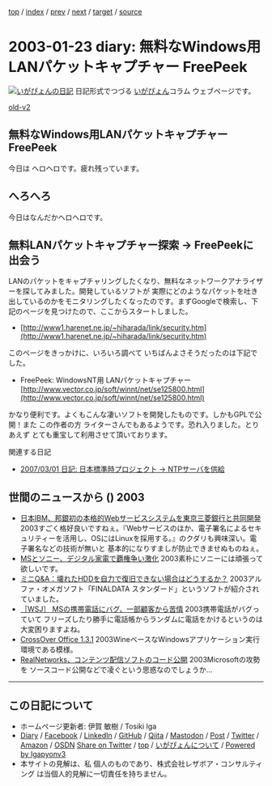 [top](../index.html) 
 / [index](index.html) 
 / [prev](ig030122.html) 
 / [next](ig030124.html) 
 / [target](https://www.igapyon.jp/igapyon/diary/2003/ig030123.html) 
 / [source](https://github.com/igapyon/diary/blob/master/2003/ig030123.src.md) 

2003-01-23 diary: 無料なWindows用LANパケットキャプチャー FreePeek
=====================================================================================================
[![いがぴょんの日記](https://www.igapyon.jp/igapyon/diary/images/iga200306s.jpg "いがぴょん")](https://www.igapyon.jp/igapyon/diary/memo/memoigapyon.html) 日記形式でつづる [いがぴょん](https://www.igapyon.jp/igapyon/diary/memo/memoigapyon.html)コラム ウェブページです。

[old-v2](ig030123-orig.html)

## 無料なWindows用LANパケットキャプチャー FreePeek

今日は ヘロヘロです。疲れ残っています。


## へろへろ

今日はなんだかヘロヘロです。

## 無料LANパケットキャプチャー探索 → FreePeekに出会う

LANのパケットをキャプチャリングしたくなり、無料なネットワークアナライザーを探してみました。開発しているソフトが 実際にどのようなパケットを吐き出しているのかをモニタリングしたくなったのです。まずGoogleで検索し、下記のページを見つけたので、ここからスタートしました。

* [http://www1.harenet.ne.jp/~hiharada/link/security.htm](http://www1.harenet.ne.jp/~hiharada/link/security.htm)

このページをきっかけに、いろいろ調べて いちばんよさそうだったのは下記でした。

* FreePeek: WindowsNT用 LANパケットキャプチャー
  [http://www.vector.co.jp/soft/winnt/net/se125800.html](http://www.vector.co.jp/soft/winnt/net/se125800.html)

かなり便利です。よくもこんな凄いソフトを開発したものです。しかもGPLで公開！また この作者の方 ライターさんでもあるようです。恐れ入りました。とりあえず とても重宝して利用させて頂いております。

関連する日記

* [2007/03/01 日記: 日本標準時プロジェクト → NTPサーバを供給](../2007/ig070301.html)

## 世間のニュースから () 2003

* [日本IBM、邦銀初の本格的Webサービスシステムを東京三菱銀行と共同開発](http://www.zdnet.co.jp/enterprise/0301/21/epn07.html)  2003すごく格好良いですねぇ。『Webサービスのほか、電子署名によるセキュリティーを活用し、OSにはLinuxを採用する。』のクダリも興味深い。電子署名などの技術が無いと 基本的になりすましが防止できませぬものねぇ。
* [MSとソニー、デジタル家電で覇権争い激化](http://biztech.nikkeibp.co.jp/wcs/leaf/CID/onair/biztech/biz/226283)  2003素朴にソニーには頑張って欲しいです。
* [ミニQ&A：壊れたHDDを自力で復旧できない場合はどうするか？](http://biztech.nikkeibp.co.jp/wcs/leaf/CID/onair/biztech/pc/227082)  2003アルファ・オメガソフト「FINALDATA スタンダード」というソフトが紹介されていました。
* [［WSJ］ MSの携帯電話にバグ、一部顧客から苦情](http://www.zdnet.co.jp/news/0301/20/xedj_orange.html)  2003携帯電話がバグっていて フリーズしたり勝手に電話帳からランダムに電話をかけるというのは大変困りますよね。
* [CrossOver Office 1.3.1](http://www.codeweavers.com/products/office/)  2003WineベースなWindowsアプリケーション実行環境である模様。
* [RealNetworks、コンテンツ配信ソフトのコード公開](http://www.zdnet.co.jp/news/0301/22/xert_real.html)  2003Microsoftの攻勢を ソースコード公開などで凌ぐという思惑なのでしょうか…


----------------------------------------------------------------------------------------------------

## この日記について

* ホームページ更新者: 伊賀 敏樹 / Tosiki Iga
* [Diary](https://www.igapyon.jp/igapyon/diary/) / [Facebook](https://www.facebook.com/igapyon) / [LinkedIn](https://www.linkedin.com/in/toshikiiga) / [GitHub](https://github.com/igapyon) / [Qiita](https://qiita.com/igapyon) / [Mastodon](https://social.vivaldi.net/@igapyon) / [Post](https://post.news/igapyon) / [Twitter](https://twitter.com/ToshikiIga) / [Amazon](https://www.amazon.co.jp/%E4%BC%8A%E8%B3%80-%E6%95%8F%E6%A8%B9/e/B004LTQWCQ) / [OSDN](https://ja.osdn.net/users/iga/)
[Share on Twitter](https://twitter.com/intent/tweet?hashtags=igapyon%2Cdiary%2C%E3%81%84%E3%81%8C%E3%81%B4%E3%82%87%E3%82%93&text=%E7%84%A1%E6%96%99%E3%81%AAWindows%E7%94%A8LAN%E3%83%91%E3%82%B1%E3%83%83%E3%83%88%E3%82%AD%E3%83%A3%E3%83%97%E3%83%81%E3%83%A3%E3%83%BC+FreePeek&url=https%3A%2F%2Fwww.igapyon.jp%2Figapyon%2Fdiary%2F2003%2Fig030123.html) / [top](../index.html) / [いがぴょんについて](https://www.igapyon.jp/igapyon/diary/memo/memoigapyon.html) / [Powered by Igapyonv3](https://github.com/igapyon/igapyonv3)
* 本サイトの見解は、私 個人のものであり、株式会社レザボア・コンサルティング は当個人的見解に一切責任を持ちません。 
